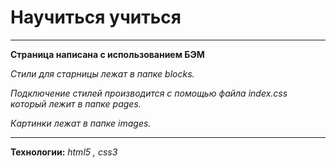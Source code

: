 # Научиться учиться
___

**Страница написана с использованием БЭМ**

*Стили для старницы лежат в папке blocks.*

*Подключение стилей производится с помощью файла index.css который лежит в папке pages.* 

*Картинки лежат в папке images.*

___
**Технологии:**
*html5 , css3*